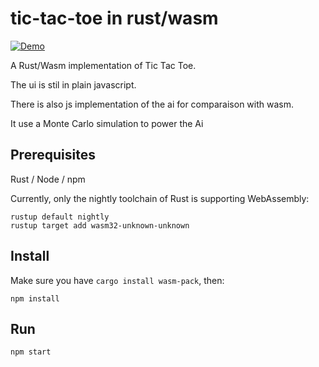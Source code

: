 # tic-tac-toe in rust/wasm


[![Demo](https://img.shields.io/badge/demo-online-blue.svg)](https://sepiropht.github.io/tic-tac-toe-wasm/)

A Rust/Wasm implementation of Tic Tac Toe.

The ui is stil in plain javascript. 

There is also js implementation of the ai for comparaison with wasm.

It use a Monte Carlo simulation to power the Ai


## Prerequisites

Rust / Node / npm

Currently, only the nightly toolchain of Rust is supporting WebAssembly:

```shell
rustup default nightly
rustup target add wasm32-unknown-unknown
```

## Install

Make sure you have `cargo install wasm-pack`, then:

```shell
npm install
```

## Run

```shell
npm start
